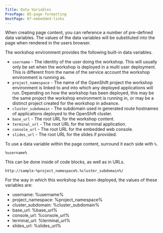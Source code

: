 ```yaml
---
Title: Data Variables
PrevPage: 05-page-formatting
NextPage: 07-embedded-links
---
```


When creating page content, you can reference a number of pre-defined data variables. The values of the data variables will be substituted into the page when rendered in the users browser.

The workshop environment provides the following built-in data variables.

* `username` - The identity of the user doing the workshop. This will usually only be set when the workshop is deployed in a multi user deployment. This is different from the name of the service account the workshop environment is running as.
* `project_namespace` - The name of the OpenShift project the workshop environment is linked to and into which any deployed applications will run. Depending on how the workshop has been deployed, this may be the same project the workshop environment is running in, or may be a distinct project created for the workshop in advance.
* `cluster_subdomain` - The subdomain used in generated route hostnames of applications deployed to the OpenShift cluster.
* `base_url` - The root URL for the workshop content.
* `terminal_url` - The root URL for the terminal application.
* `console_url` - The root URL for the embedded web console.
* `slides_url` - The root URL for the slides if provided.

To use a data variable within the page content, surround it each side with `%`.

<pre><code>%username%</code></pre>

This can be done inside of code blocks, as well as in URLs.

<pre><code>http://sample-%project_namespace%.%cluster_subdomain%/</code></pre>

For the way in which this workshop has been deployed, the values of these variables are:

* username: %username%
* project_namespace: %project_namespace%
* cluster_subdomain: %cluster_subdomain%
* base_url: %base_url%
* console_url: %console_url%
* terminal_url: %terminal_url%
* slides_url: %slides_url%

